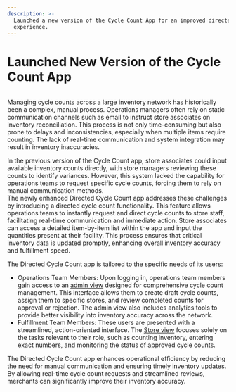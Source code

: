 ```yaml
---
description: >-
  Launched a new version of the Cycle Count App for an improved directed count
  experience.
---
```


# Launched New Version of the Cycle Count App

<figure><img src="https://www.hotwax.co/hubfs/cycle%20count-3.png" alt=""><figcaption></figcaption></figure>

Managing cycle counts across a large inventory network has historically been a complex, manual process. Operations managers often rely on static communication channels such as email to instruct store associates on inventory reconciliation. This process is not only time-consuming but also prone to delays and inconsistencies, especially when multiple items require counting. The lack of real-time communication and system integration may result in inventory inaccuracies.

In the previous version of the Cycle Count app, store associates could input available inventory counts directly, with store managers reviewing these counts to identify variances. However, this system lacked the capability for operations teams to request specific cycle counts, forcing them to rely on manual communication methods. \
The newly enhanced Directed Cycle Count app addresses these challenges by introducing a directed cycle count functionality. This feature allows operations teams to instantly request and direct cycle counts to store staff, facilitating real-time communication and immediate action. Store associates can access a detailed item-by-item list within the app and input the quantities present at their facility. This process ensures that critical inventory data is updated promptly, enhancing overall inventory accuracy and fulfillment speed.

The Directed Cycle Count app is tailored to the specific needs of its users:

* Operations Team Members: Upon logging in, operations team members gain access to an [admin view](https://docs.hotwax.co/documents/v/retail-operations/inventory/introduction) designed for comprehensive cycle count management. This interface allows them to create draft cycle counts, assign them to specific stores, and review completed counts for approval or rejection. The admin view also includes analytics tools to provide better visibility into inventory accuracy across the network.
* Fulfillment Team Members: These users are presented with a streamlined, action-oriented interface. The [Store view](https://docs.hotwax.co/documents/v/store-operations/inventory/directed-cycle-count) focuses solely on the tasks relevant to their role, such as counting inventory, entering exact numbers, and monitoring the status of approved cycle counts.

The Directed Cycle Count app enhances operational efficiency by reducing the need for manual communication and ensuring timely inventory updates. By allowing real-time cycle count requests and streamlined reviews, merchants can significantly improve their inventory accuracy.

